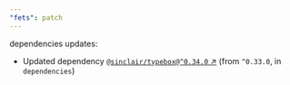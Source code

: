 ```yaml
---
"fets": patch
---
```

dependencies updates:
  - Updated dependency [`@sinclair/typebox@^0.34.0` ↗︎](https://www.npmjs.com/package/@sinclair/typebox/v/0.34.0) (from `^0.33.0`, in `dependencies`)
